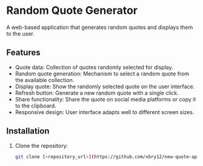 # Random Quote Generator

A web-based application that generates random quotes and displays them to the user.

## Features

- Quote data: Collection of quotes randomly selected for display.
- Random quote generation: Mechanism to select a random quote from the available collection.
- Display quote: Show the randomly selected quote on the user interface.
- Refresh button: Generate a new random quote with a single click.
- Share functionality: Share the quote on social media platforms or copy it to the clipboard.
- Responsive design: User interface adapts well to different screen sizes.

## Installation

1. Clone the repository:

   ```bash
   git clone [<repository_url>](https://github.com/xbry12/new-quote-app.git)
